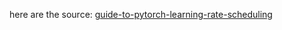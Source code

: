 here are the source:
[guide-to-pytorch-learning-rate-scheduling](https://www.kaggle.com/code/isbhargav/guide-to-pytorch-learning-rate-scheduling)
